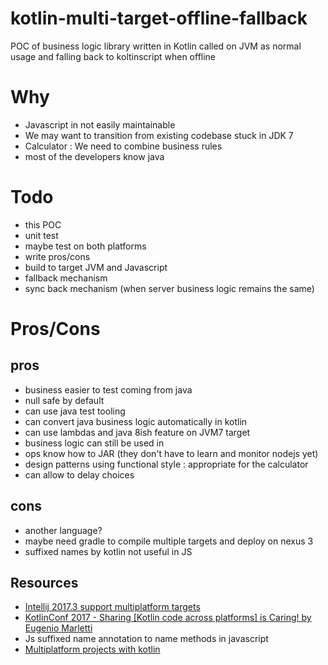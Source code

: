 # kotlin-multi-target-offline-fallback
POC of business logic library written in Kotlin called on JVM as normal usage and falling back to koltinscript when offline

# Why

- Javascript in not easily maintainable
- We may want to transition from existing codebase stuck in JDK 7
- Calculator : We need to combine business rules
- most of the developers know java

# Todo

- this POC
- unit test
- maybe test on both platforms
- write pros/cons
- build to target JVM and Javascript
- fallback mechanism
- sync back mechanism (when server business logic remains the same)

# Pros/Cons

## pros

- business easier to test coming from java
- null safe by default
- can use java test tooling
- can convert java business logic automatically in kotlin
- can use lambdas and java 8ish feature on JVM7 target
- business logic can still be used in 
- ops know how to JAR (they don't have to learn and monitor nodejs yet)
- design patterns using functional style : appropriate for the calculator
- can allow to delay choices

## cons

- another language?
- maybe need gradle to compile multiple targets and deploy on nexus 3
- suffixed names by kotlin not useful in JS

## Resources
- [Intellij 2017.3 support multiplatform targets](https://blog.jetbrains.com/idea/2017/12/intellij-idea-2017-3-support-for-kotlin-multi-platform-projects/)
- [KotlinConf 2017 - Sharing [Kotlin code across platforms] is Caring! by Eugenio Marletti](https://www.youtube.com/watch?v=DctKvZOU56I)
- Js suffixed name annotation to name methods in javascript
- [Multiplatform projects with kotlin](https://kotlinlang.org/docs/reference/multiplatform.html)